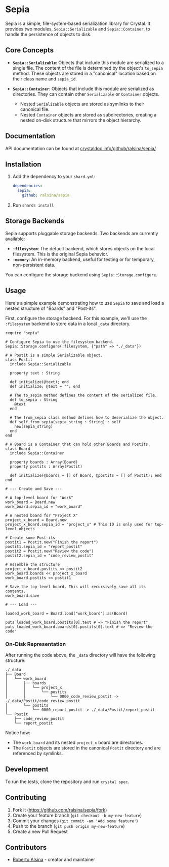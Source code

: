 # Sepia

Sepia is a simple, file-system-based serialization library for Crystal. It provides two modules, `Sepia::Serializable` and `Sepia::Container`, to handle the persistence of objects to disk.

## Core Concepts

- **`Sepia::Serializable`**: Objects that include this module are serialized to a single file. The content of the file is determined by the object's `to_sepia` method. These objects are stored in a "canonical" location based on their class name and `sepia_id`.

- **`Sepia::Container`**: Objects that include this module are serialized as directories. They can contain other `Serializable` or `Container` objects.
  - Nested `Serializable` objects are stored as symlinks to their canonical file.
  - Nested `Container` objects are stored as subdirectories, creating a nested on-disk structure that mirrors the object hierarchy.

## Documentation

API documentation can be found at [crystaldoc.info/github/ralsina/sepia/](https://crystaldoc.info/github/ralsina/sepia/)

## Installation

1. Add the dependency to your `shard.yml`:

   ```yaml
   dependencies:
     sepia:
       github: ralsina/sepia
   ```

2. Run `shards install`

## Storage Backends

Sepia supports pluggable storage backends. Two backends are currently available:

- **`:filesystem`**: The default backend, which stores objects on the local filesystem. This is the original Sepia behavior.
- **`:memory`**: An in-memory backend, useful for testing or for temporary, non-persistent data.

You can configure the storage backend using `Sepia::Storage.configure`.

## Usage

Here's a simple example demonstrating how to use `Sepia` to save and load a nested structure of "Boards" and "Post-its".

First, configure the storage backend. For this example, we'll use the `:filesystem` backend to store data in a local `_data` directory.

```crystal
require "sepia"

# Configure Sepia to use the filesystem backend.
Sepia::Storage.configure(:filesystem, {"path" => "./_data"})

# A Postit is a simple Serializable object.
class Postit
  include Sepia::Serializable

  property text : String

  def initialize(@text); end
  def initialize; @text = ""; end

  # The to_sepia method defines the content of the serialized file.
  def to_sepia : String
    @text
  end

  # The from_sepia class method defines how to deserialize the object.
  def self.from_sepia(sepia_string : String) : self
    new(sepia_string)
  end
end

# A Board is a Container that can hold other Boards and Postits.
class Board
  include Sepia::Container

  property boards : Array(Board)
  property postits : Array(Postit)

  def initialize(@boards = [] of Board, @postits = [] of Postit); end
end

# --- Create and Save ---

# A top-level board for "Work"
work_board = Board.new
work_board.sepia_id = "work_board"

# A nested board for "Project X"
project_x_board = Board.new
project_x_board.sepia_id = "project_x" # This ID is only used for top-level objects

# Create some Post-its
postit1 = Postit.new("Finish the report")
postit1.sepia_id = "report_postit"
postit2 = Postit.new("Review the code")
postit2.sepia_id = "code_review_postit"

# Assemble the structure
project_x_board.postits << postit2
work_board.boards << project_x_board
work_board.postits << postit1

# Save the top-level board. This will recursively save all its contents.
work_board.save

# --- Load ---

loaded_work_board = Board.load("work_board").as(Board)

puts loaded_work_board.postits[0].text # => "Finish the report"
puts loaded_work_board.boards[0].postits[0].text # => "Review the code"
```

### On-Disk Representation

After running the code above, the `_data` directory will have the following structure:

```
./_data
├── Board
│   └── work_board
│       ├── boards
│       │   └── project_x
│       │       └── postits
│       │           └── 0000_code_review_postit -> ./_data/Postit/code_review_postit
│       └── postits
│           └── 0000_report_postit -> ./_data/Postit/report_postit
└── Postit
    ├── code_review_postit
    └── report_postit
```

Notice how:
- The `work_board` and its nested `project_x` board are directories.
- The `Postit` objects are stored in the canonical `Postit` directory and are referenced by symlinks.

## Development

To run the tests, clone the repository and run `crystal spec`.

## Contributing

1. Fork it (<https://github.com/ralsina/sepia/fork>)
2. Create your feature branch (`git checkout -b my-new-feature`)
3. Commit your changes (`git commit -am 'Add some feature'`)
4. Push to the branch (`git push origin my-new-feature`)
5. Create a new Pull Request

## Contributors

- [Roberto Alsina](https://github.com/ralsina) - creator and maintainer
